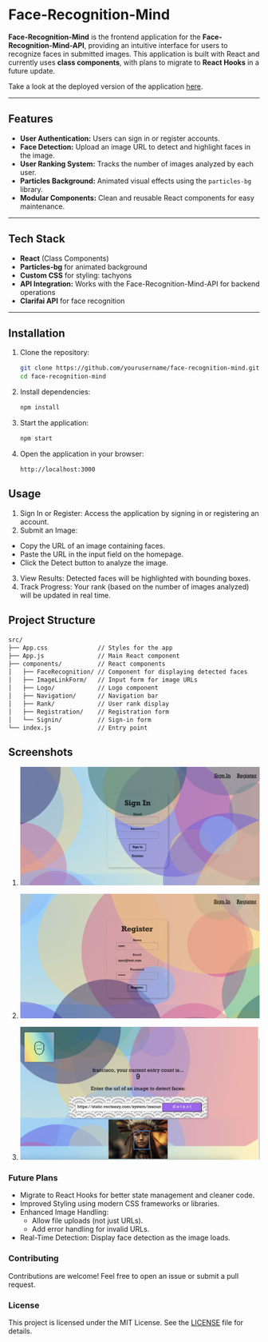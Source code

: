 # Face-Recognition-Mind

**Face-Recognition-Mind** is the frontend application for the **Face-Recognition-Mind-API**, providing an intuitive interface for users to recognize faces in submitted images. This application is built with React and currently uses **class components**, with plans to migrate to **React Hooks** in a future update.

Take a look at the deployed version of the application [here](https://face-recognition-mind.vercel.app/).

---

## Features

- **User Authentication:** Users can sign in or register accounts.
- **Face Detection:** Upload an image URL to detect and highlight faces in the image.
- **User Ranking System:** Tracks the number of images analyzed by each user.
- **Particles Background:** Animated visual effects using the `particles-bg` library.
- **Modular Components:** Clean and reusable React components for easy maintenance.

---

## Tech Stack

- **React** (Class Components)
- **Particles-bg** for animated background
- **Custom CSS** for styling: tachyons
- **API Integration:** Works with the Face-Recognition-Mind-API for backend operations
- **Clarifai API** for face recognition

---

## Installation

1. Clone the repository:
   ```bash
   git clone https://github.com/yourusername/face-recognition-mind.git
   cd face-recognition-mind
   ```

2. Install dependencies:

   ```bash
   npm install
   ```

3. Start the application:

   ```bash
   npm start
   ```

4. Open the application in your browser:

   ```plaintext
   http://localhost:3000
   ```

## Usage

1. Sign In or Register: Access the application by signing in or registering an account.
2. Submit an Image:
  - Copy the URL of an image containing faces.
  - Paste the URL in the input field on the homepage.
  - Click the Detect button to analyze the image.
3. View Results: Detected faces will be highlighted with bounding boxes.
4. Track Progress: Your rank (based on the number of images analyzed) will be updated in real time.

## Project Structure
```plaintext
src/
├── App.css              // Styles for the app
├── App.js               // Main React component
├── components/          // React components
│   ├── FaceRecognition/ // Component for displaying detected faces
│   ├── ImageLinkForm/   // Input form for image URLs
│   ├── Logo/            // Logo component
│   ├── Navigation/      // Navigation bar
│   ├── Rank/            // User rank display
│   ├── Registration/    // Registration form
│   └── Signin/          // Sign-in form
└── index.js             // Entry point
```

## Screenshots
1. ![Sign-In Page](src/static/signin.png)

2. ![Registration Page](src/static/registration.png)

3. ![Home Page](src/static/home-after.png)

### Future Plans
- Migrate to React Hooks for better state management and cleaner code.
- Improved Styling using modern CSS frameworks or libraries.
- Enhanced Image Handling:
  - Allow file uploads (not just URLs).
  - Add error handling for invalid URLs.
- Real-Time Detection: Display face detection as the image loads.

### Contributing
Contributions are welcome! Feel free to open an issue or submit a pull request.

### License
This project is licensed under the MIT License. See the [LICENSE](LICENSE) file for details.